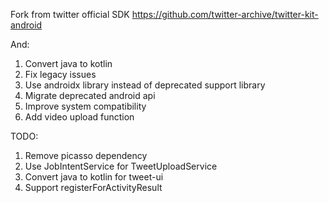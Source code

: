 Fork from twitter official SDK https://github.com/twitter-archive/twitter-kit-android

And:

1. Convert java to kotlin
2. Fix legacy issues
3. Use androidx library instead of deprecated support library
4. Migrate deprecated android api
5. Improve system compatibility
6. Add video upload function

TODO:

1. Remove picasso dependency
2. Use JobIntentService for TweetUploadService
3. Convert java to kotlin for tweet-ui
4. Support registerForActivityResult